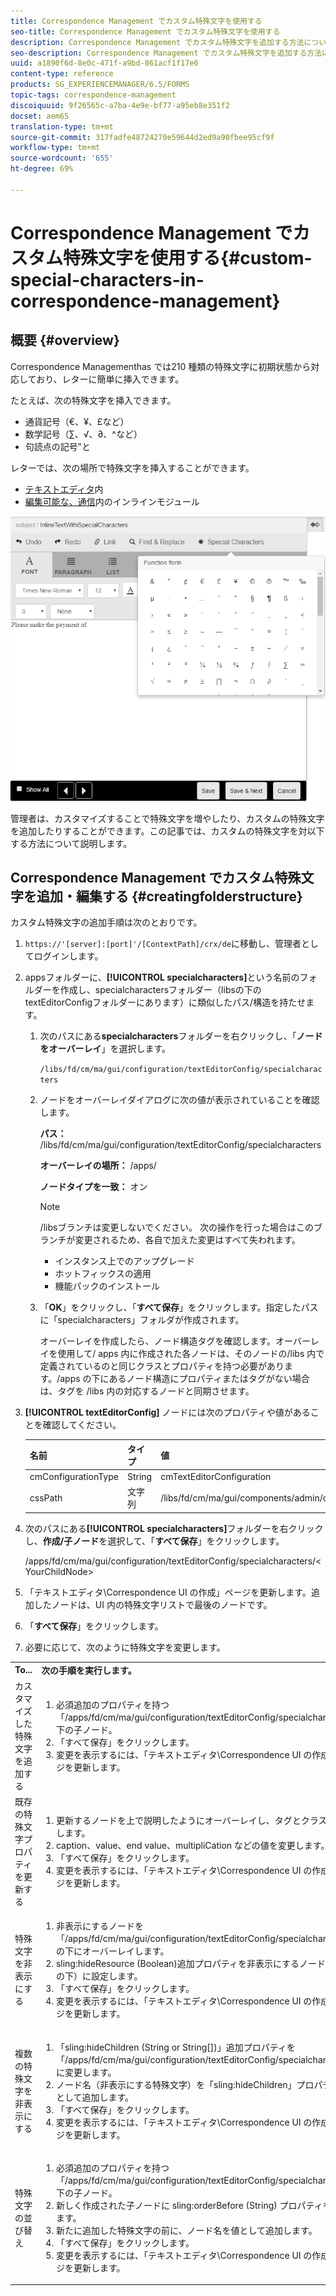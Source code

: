 ```yaml
---
title: Correspondence Management でカスタム特殊文字を使用する
seo-title: Correspondence Management でカスタム特殊文字を使用する
description: Correspondence Management でカスタム特殊文字を追加する方法について説明します。
seo-description: Correspondence Management でカスタム特殊文字を追加する方法について説明します。
uuid: a1890f6d-8e0c-471f-a9bd-861acf1f17e6
content-type: reference
products: SG_EXPERIENCEMANAGER/6.5/FORMS
topic-tags: correspondence-management
discoiquuid: 9f26565c-a7ba-4e9e-bf77-a95eb8e351f2
docset: aem65
translation-type: tm+mt
source-git-commit: 317fadfe48724270e59644d2ed9a90fbee95cf9f
workflow-type: tm+mt
source-wordcount: '655'
ht-degree: 69%

---
```



# Correspondence Management でカスタム特殊文字を使用する{#custom-special-characters-in-correspondence-management}

## 概要 {#overview}

Correspondence Managementhas では210 種類の特殊文字に初期状態から対応しており、レターに簡単に挿入できます。

たとえば、次の特殊文字を挿入できます。

* 通貨記号（€、¥、£など）
* 数学記号（∑、√、∂、^など）
* 句読点の記号‟と

レターでは、次の場所で特殊文字を挿入することができます。

* [テキストエディタ](/help/forms/using/document-fragments.md#createtext)内
* [編集可能な、通信](../../forms/using/create-correspondence.md#managecontent)内のインラインモジュール

![specialcharactersinlinemodule](assets/specialcharactersinlinemodule.png)

管理者は、カスタマイズすることで特殊文字を増やしたり、カスタムの特殊文字を追加したりすることができます。この記事では、カスタムの特殊文字を対以下する方法について説明します。

## Correspondence Management でカスタム特殊文字を追加・編集する {#creatingfolderstructure}

カスタム特殊文字の追加手順は次のとおりです。

1. `https://'[server]:[port]'/[ContextPath]/crx/de`に移動し、管理者としてログインします。
1. appsフォルダーに、**[!UICONTROL specialcharacters]**&#x200B;という名前のフォルダーを作成し、specialcharactersフォルダー（libsの下のtextEditorConfigフォルダーにあります）に類似したパス/構造を持たせます。

   1. 次のパスにある&#x200B;**specialcharacters**&#x200B;フォルダーを右クリックし、「**ノードをオーバーレイ**」を選択します。

      `/libs/fd/cm/ma/gui/configuration/textEditorConfig/specialcharacters`

   1. ノードをオーバーレイダイアログに次の値が表示されていることを確認します。

      **パス：** /libs/fd/cm/ma/gui/configuration/textEditorConfig/specialcharacters

      **オーバーレイの場所：** /apps/

      **ノードタイプを一致：** オン

      >[!NOTE]
      >
      >/libsブランチは変更しないでください。 次の操作を行った場合はこのブランチが変更されるため、各自で加えた変更はすべて失われます。
      >
      >
      >
      >    * インスタンス上でのアップグレード
      >    * ホットフィックスの適用
      >    * 機能パックのインストール


   1. 「**OK**」をクリックし、「**すべて保存**」をクリックします。指定したパスに「specialcharacters」フォルダが作成されます。

      オーバーレイを作成したら、ノード構造タグを確認します。オーバーレイを使用して/ apps 内に作成された各ノードは、そのノードの/libs 内で定義されているのと同じクラスとプロパティを持つ必要があります。/apps の下にあるノード構造にプロパティまたはタグがない場合は、タグを /libs 内の対応するノードと同期させます。



1. **[!UICONTROL textEditorConfig]** ノードには次のプロパティや値があることを確認してください。

   | 名前 | タイプ | 値 |
   |---|---|---|
   | cmConfigurationType | String | cmTextEditorConfiguration |
   | cssPath | 文字列 | /libs/fd/cm/ma/gui/components/admin/createasset/textcontrol/clientlibs/textcontrol |

1. 次のパスにある&#x200B;**[!UICONTROL specialcharacters]**&#x200B;フォルダーを右クリックし、**作成/子ノード**&#x200B;を選択して、「**すべて保存**」をクリックします。

   /apps/fd/cm/ma/gui/configuration/textEditorConfig/specialcharacters/&lt;YourChildNode>

1. 「テキストエディタ\Correspondence UI の作成」ページを更新します。追加したノードは、UI 内の特殊文字リストで最後のノードです。
1. 「**すべて保存**」をクリックします。
1. 必要に応じて、次のように特殊文字を変更します。

<table>
 <tbody>
  <tr>
   <td><strong>To...</strong></td>
   <td><strong>次の手順を実行します。</strong></td>
  </tr>
  <tr>
   <td>カスタマイズした特殊文字を追加する</td>
   <td>
    <ol>
     <li>必須追加のプロパティを持つ「/apps/fd/cm/ma/gui/configuration/textEditorConfig/specialcharacters」下の子ノード。</li>
     <li>「すべて保存」をクリックします。</li>
     <li>変更を表示するには、「テキストエディタ\Correspondence UI の作成」ページを更新します。</li>
    </ol> </td>
  </tr>
  <tr>
   <td>既存の特殊文字プロパティを更新する</td>
   <td>
    <ol>
     <li>更新するノードを上で説明したようにオーバーレイし、タグとクラスを検証します。</li>
     <li>caption、value、end value、multipliCation などの値を変更します。 </li>
     <li>「すべて保存」をクリックします。 </li>
     <li>変更を表示するには、「テキストエディタ\Correspondence UI の作成」ページを更新します。</li>
    </ol> </td>
  </tr>
  <tr>
   <td>特殊文字を非表示にする</td>
   <td>
    <ol>
     <li>非表示にするノードを「/apps/fd/cm/ma/gui/configuration/textEditorConfig/specialcharacters」の下にオーバーレイします。</li>
     <li>sling:hideResource (Boolean)追加プロパティを非表示にするノード（appsの下）に設定します。 </li>
     <li>「すべて保存」をクリックします。 </li>
     <li>変更を表示するには、「テキストエディタ\Correspondence UI の作成」ページを更新します。<br /> </li>
    </ol> </td>
  </tr>
  <tr>
   <td>複数の特殊文字を非表示にする</td>
   <td>
    <ol>
     <li>「sling:hideChildren (String or String[])」追加プロパティを「/apps/fd/cm/ma/gui/configuration/textEditorConfig/specialcharacters」に変更します。 </li>
     <li>ノード名（非表示にする特殊文字）を「sling:hideChildren」プロパティの値として追加します。 </li>
     <li>「すべて保存」をクリックします。 </li>
     <li>変更を表示するには、「テキストエディタ\Correspondence UI の作成」ページを更新します。<br /> </li>
    </ol> </td>
  </tr>
  <tr>
   <td>特殊文字の並び替え</td>
   <td>
    <ol>
     <li>必須追加のプロパティを持つ「/apps/fd/cm/ma/gui/configuration/textEditorConfig/specialcharacters」下の子ノード。 </li>
     <li>新しく作成された子ノードに sling:orderBefore (String) プロパティを追加します。 </li>
     <li>新たに追加した特殊文字の前に、ノード名を値として追加します。 </li>
     <li>「すべて保存」をクリックします。 </li>
     <li>変更を表示するには、「テキストエディタ\Correspondence UI の作成」ページを更新します。<br /> </li>
    </ol> </td>
  </tr>
 </tbody>
</table>

